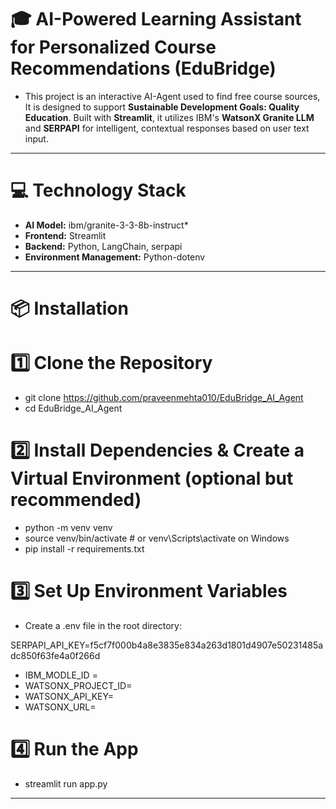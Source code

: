 # 🎓 AI-Powered Learning Assistant for Personalized Course Recommendations (EduBridge)

- This project is an interactive AI-Agent used to find free course sources, It is designed to support **Sustainable Development Goals: Quality Education**. Built with **Streamlit**, it utilizes IBM's **WatsonX Granite LLM** and **SERPAPI** for intelligent, contextual responses based on user text input.
---

# 💻 Technology Stack
- **AI Model:** ibm/granite-3-3-8b-instruct*
- **Frontend:** Streamlit
- **Backend:** Python, LangChain, serpapi
- **Environment Management:** Python-dotenv
---

# 📦 Installation

# 1️⃣ Clone the Repository
- git clone https://github.com/praveenmehta010/EduBridge_AI_Agent
- cd EduBridge_AI_Agent

# 2️⃣ Install Dependencies & Create a Virtual Environment (optional but recommended)
- python -m venv venv
- source venv/bin/activate  # or venv\Scripts\activate on Windows
- pip install -r requirements.txt

# 3️⃣ Set Up Environment Variables
- Create a .env file in the root directory:

SERPAPI_API_KEY=f5cf7f000b4a8e3835e834a263d1801d4907e50231485adc850f63fe4a0f266d

- IBM_MODLE_ID =
- WATSONX_PROJECT_ID=
- WATSONX_API_KEY=
- WATSONX_URL=

# 4️⃣ Run the App
- streamlit run app.py
-------------------------------------------------------------------------------------------------
